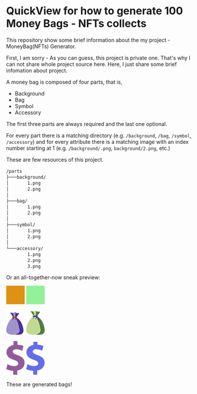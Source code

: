 # QuickView for how to generate 100 Money Bags - NFTs collects
This repository show some brief information about the my project - MoneyBag(NFTs) Generator.

First, I am sorry - As you can guess, this project is private one. That's why I can not share whole project source here. Here, I just share some brief infomation about project.

A money bag is composed of four parts, that is,

- Background
- Bag
- Symbol
- Accessory

The first three parts are always required
and the last one optional.

For every part there is a matching directory (e.g. `/background`, `/bag`, `/symbol`, `/accessory`) and for every attribute there is a matching image with an index number starting at 1 (e.g. `/background/.png`, `background/2.png`, etc.)

These are few resources of this project.
```
/parts
├───background/
│       1.png
│       2.png
│
├───bag/
│       1.png
│       2.png
│
├───symbol/
│       1.png
│       2.png
│
└───accessory/
        1.png
        2.png
        3.png
```

Or an all-together-now sneak preview:

![](https://github.com/engineer325/MoneyBag-QuickView/blob/main/parts/background/1.png)
![](https://github.com/engineer325/MoneyBag-QuickView/blob/main/parts/background/2.png)

![](https://github.com/engineer325/MoneyBag-QuickView/blob/main/parts/bag/1.png)
![](https://github.com/engineer325/MoneyBag-QuickView/blob/main/parts/bag/2.png)

![](https://github.com/engineer325/MoneyBag-QuickView/blob/main/parts/symbol/1.png)
![](https://github.com/engineer325/MoneyBag-QuickView/blob/main/parts/symbol/2.png)

These are generated bags!
